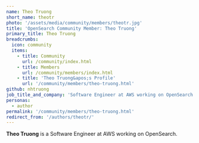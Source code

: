 ```yaml
---
name: Theo Truong
short_name: theotr
photo: '/assets/media/community/members/theotr.jpg'
title: 'OpenSearch Community Member: Theo Truong'
primary_title: Theo Truong
breadcrumbs:
  icon: community
  items:
    - title: Community
      url: /community/index.html
    - title: Members
      url: /community/members/index.html
    - title: 'Theo Truong&apos;s Profile'
      url: '/community/members/theo-truong.html'
github: nhtruong
job_title_and_company: 'Software Engineer at AWS working on OpenSearch'
personas:
  - author
permalink: '/community/members/theo-truong.html'
redirect_from: '/authors/theotr/'
---
```


**Theo Truong** is a Software Engineer at AWS working on OpenSearch.
